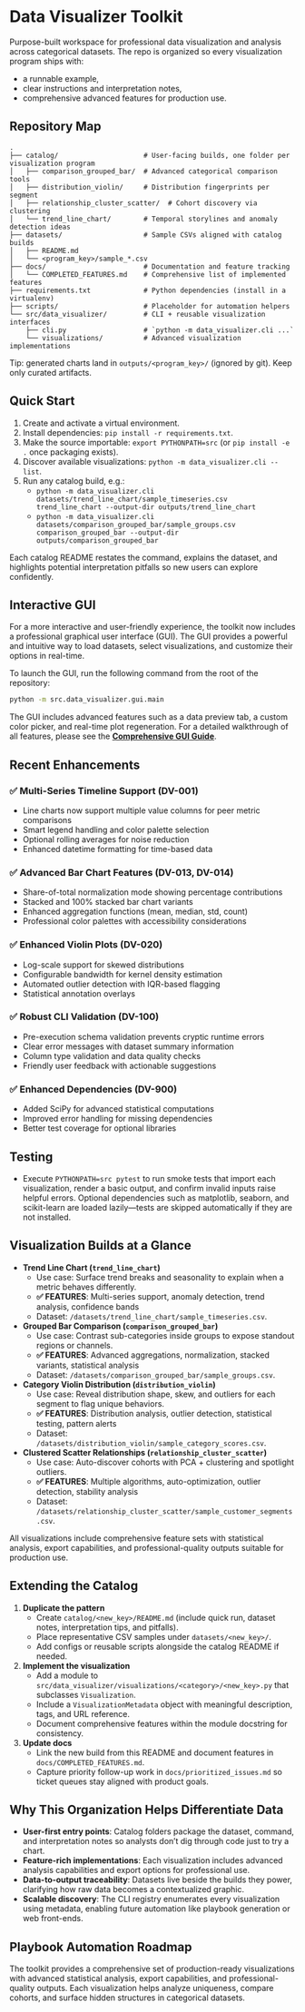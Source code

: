 # Data Visualizer Toolkit

Purpose-built workspace for professional data visualization and analysis across categorical datasets. The repo is organized so every visualization program ships with:
- a runnable example,
- clear instructions and interpretation notes,
- comprehensive advanced features for production use.

## Repository Map
```
.
├── catalog/                     # User-facing builds, one folder per visualization program
│   ├── comparison_grouped_bar/  # Advanced categorical comparison tools
│   ├── distribution_violin/     # Distribution fingerprints per segment
│   ├── relationship_cluster_scatter/  # Cohort discovery via clustering
│   └── trend_line_chart/        # Temporal storylines and anomaly detection ideas
├── datasets/                    # Sample CSVs aligned with catalog builds
│   ├── README.md
│   └── <program_key>/sample_*.csv
├── docs/                        # Documentation and feature tracking
│   └── COMPLETED_FEATURES.md    # Comprehensive list of implemented features
├── requirements.txt             # Python dependencies (install in a virtualenv)
├── scripts/                     # Placeholder for automation helpers
└── src/data_visualizer/         # CLI + reusable visualization interfaces
    ├── cli.py                   # `python -m data_visualizer.cli ...`
    └── visualizations/          # Advanced visualization implementations
```

Tip: generated charts land in `outputs/<program_key>/` (ignored by git). Keep only curated artifacts.

## Quick Start
1. Create and activate a virtual environment.
2. Install dependencies: `pip install -r requirements.txt`.
3. Make the source importable: `export PYTHONPATH=src` (or `pip install -e .` once packaging exists).
4. Discover available visualizations: `python -m data_visualizer.cli --list`.
5. Run any catalog build, e.g.:
   - `python -m data_visualizer.cli datasets/trend_line_chart/sample_timeseries.csv trend_line_chart --output-dir outputs/trend_line_chart`
   - `python -m data_visualizer.cli datasets/comparison_grouped_bar/sample_groups.csv comparison_grouped_bar --output-dir outputs/comparison_grouped_bar`

Each catalog README restates the command, explains the dataset, and highlights potential interpretation pitfalls so new users can explore confidently.

## Interactive GUI
For a more interactive and user-friendly experience, the toolkit now includes a professional graphical user interface (GUI). The GUI provides a powerful and intuitive way to load datasets, select visualizations, and customize their options in real-time.

To launch the GUI, run the following command from the root of the repository:
```bash
python -m src.data_visualizer.gui.main
```

The GUI includes advanced features such as a data preview tab, a custom color picker, and real-time plot regeneration. For a detailed walkthrough of all features, please see the [**Comprehensive GUI Guide**](./docs/GUI_GUIDE.md).

## Recent Enhancements

### ✅ **Multi-Series Timeline Support** (DV-001)
- Line charts now support multiple value columns for peer metric comparisons
- Smart legend handling and color palette selection
- Optional rolling averages for noise reduction
- Enhanced datetime formatting for time-based data

### ✅ **Advanced Bar Chart Features** (DV-013, DV-014)
- Share-of-total normalization mode showing percentage contributions
- Stacked and 100% stacked bar chart variants
- Enhanced aggregation functions (mean, median, std, count)
- Professional color palettes with accessibility considerations

### ✅ **Enhanced Violin Plots** (DV-020)
- Log-scale support for skewed distributions
- Configurable bandwidth for kernel density estimation
- Automated outlier detection with IQR-based flagging
- Statistical annotation overlays

### ✅ **Robust CLI Validation** (DV-100)
- Pre-execution schema validation prevents cryptic runtime errors
- Clear error messages with dataset summary information
- Column type validation and data quality checks
- Friendly user feedback with actionable suggestions

### ✅ **Enhanced Dependencies** (DV-900)
- Added SciPy for advanced statistical computations
- Improved error handling for missing dependencies
- Better test coverage for optional libraries

## Testing
- Execute `PYTHONPATH=src pytest` to run smoke tests that import each visualization, render a basic output, and confirm invalid inputs raise helpful errors. Optional dependencies such as matplotlib, seaborn, and scikit-learn are loaded lazily—tests are skipped automatically if they are not installed.

## Visualization Builds at a Glance
- **Trend Line Chart (`trend_line_chart`)**
  - Use case: Surface trend breaks and seasonality to explain when a metric behaves differently.
  - **✅ FEATURES**: Multi-series support, anomaly detection, trend analysis, confidence bands
  - Dataset: `/datasets/trend_line_chart/sample_timeseries.csv`.
- **Grouped Bar Comparison (`comparison_grouped_bar`)**
  - Use case: Contrast sub-categories inside groups to expose standout regions or channels.
  - **✅ FEATURES**: Advanced aggregations, normalization, stacked variants, statistical analysis
  - Dataset: `/datasets/comparison_grouped_bar/sample_groups.csv`.
- **Category Violin Distribution (`distribution_violin`)**
  - Use case: Reveal distribution shape, skew, and outliers for each segment to flag unique behaviors.
  - **✅ FEATURES**: Distribution analysis, outlier detection, statistical testing, pattern alerts
  - Dataset: `/datasets/distribution_violin/sample_category_scores.csv`.
- **Clustered Scatter Relationships (`relationship_cluster_scatter`)**
  - Use case: Auto-discover cohorts with PCA + clustering and spotlight outliers.
  - **✅ FEATURES**: Multiple algorithms, auto-optimization, outlier detection, stability analysis
  - Dataset: `/datasets/relationship_cluster_scatter/sample_customer_segments.csv`.

All visualizations include comprehensive feature sets with statistical analysis, export capabilities, and professional-quality outputs suitable for production use.

## Extending the Catalog
1. **Duplicate the pattern**
   - Create `catalog/<new_key>/README.md` (include quick run, dataset notes, interpretation tips, and pitfalls).
   - Place representative CSV samples under `datasets/<new_key>/`.
   - Add configs or reusable scripts alongside the catalog README if needed.
2. **Implement the visualization**
   - Add a module to `src/data_visualizer/visualizations/<category>/<new_key>.py` that subclasses `Visualization`.
   - Include a `VisualizationMetadata` object with meaningful description, tags, and URL reference.
   - Document comprehensive features within the module docstring for consistency.
3. **Update docs**
   - Link the new build from this README and document features in `docs/COMPLETED_FEATURES.md`.
   - Capture priority follow-up work in `docs/prioritized_issues.md` so ticket queues stay aligned with product goals.

## Why This Organization Helps Differentiate Data
- **User-first entry points**: Catalog folders package the dataset, command, and interpretation notes so analysts don’t dig through code just to try a chart.
- **Feature-rich implementations**: Each visualization includes advanced analysis capabilities and export options for professional use.
- **Data-to-output traceability**: Datasets live beside the builds they power, clarifying how raw data becomes a contextualized graphic.
- **Scalable discovery**: The CLI registry enumerates every visualization using metadata, enabling future automation like playbook generation or web front-ends.

## Playbook Automation Roadmap
The toolkit provides a comprehensive set of production-ready visualizations with advanced statistical analysis, export capabilities, and professional-quality outputs. Each visualization helps analyze uniqueness, compare cohorts, and surface hidden structures in categorical datasets.
